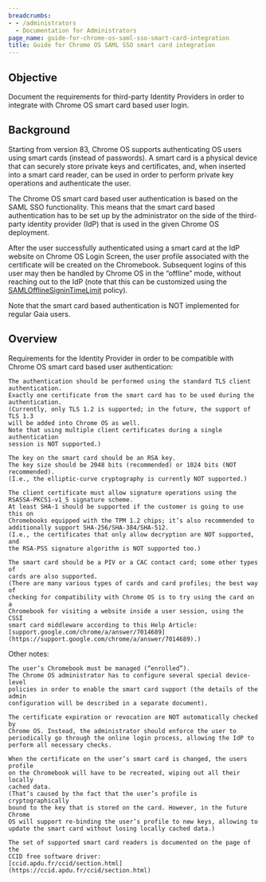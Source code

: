 ```yaml
---
breadcrumbs:
- - /administrators
  - Documentation for Administrators
page_name: guide-for-chrome-os-saml-sso-smart-card-integration
title: Guide for Chrome OS SAML SSO smart card integration
---
```


## Objective

Document the requirements for third-party Identity Providers in order to
integrate with Chrome OS smart card based user login.

## Background

Starting from version 83, Chrome OS supports authenticating OS users using smart
cards (instead of passwords). A smart card is a physical device that can
securely store private keys and certificates, and, when inserted into a smart
card reader, can be used in order to perform private key operations and
authenticate the user.

The Chrome OS smart card based user authentication is based on the SAML SSO
functionality. This means that the smart card based authentication has to be set
up by the administrator on the side of the third-party identity provider (IdP)
that is used in the given Chrome OS deployment.

After the user successfully authenticated using a smart card at the IdP website
on Chrome OS Login Screen, the user profile associated with the certificate will
be created on the Chromebook. Subsequent logins of this user may then be handled
by Chrome OS in the “offline” mode, without reaching out to the IdP (note that
this can be customized using the
[SAMLOfflineSigninTimeLimit](https://cloud.google.com/docs/chrome-enterprise/policies/)
policy).

Note that the smart card based authentication is NOT implemented for regular
Gaia users.

## Overview

Requirements for the Identity Provider in order to be compatible with Chrome OS
smart card based user authentication:

    The authentication should be performed using the standard TLS client
    authentication.
    Exactly one certificate from the smart card has to be used during the
    authentication.
    (Currently, only TLS 1.2 is supported; in the future, the support of TLS 1.3
    will be added into Chrome OS as well.
    Note that using multiple client certificates during a single authentication
    session is NOT supported.)

    The key on the smart card should be an RSA key.
    The key size should be 2048 bits (recommended) or 1024 bits (NOT
    recommended).
    (I.e., the elliptic-curve cryptography is currently NOT supported.)

    The client certificate must allow signature operations using the
    RSASSA-PKCS1-v1_5 signature scheme.
    At least SHA-1 should be supported if the customer is going to use this on
    Chromebooks equipped with the TPM 1.2 chips; it’s also recommended to
    additionally support SHA-256/SHA-384/SHA-512.
    (I.e., the certificates that only allow decryption are NOT supported, and
    the RSA-PSS signature algorithm is NOT supported too.)

    The smart card should be a PIV or a CAC contact card; some other types of
    cards are also supported.
    (There are many various types of cards and card profiles; the best way of
    checking for compatibility with Chrome OS is to try using the card on a
    Chromebook for visiting a website inside a user session, using the CSSI
    smart card middleware according to this Help Article:
    [support.google.com/chrome/a/answer/7014689](https://support.google.com/chrome/a/answer/7014689).)

Other notes:

    The user’s Chromebook must be managed (“enrolled”).
    The Chrome OS administrator has to configure several special device-level
    policies in order to enable the smart card support (the details of the admin
    configuration will be described in a separate document).

    The certificate expiration or revocation are NOT automatically checked by
    Chrome OS. Instead, the administrator should enforce the user to
    periodically go through the online login process, allowing the IdP to
    perform all necessary checks.

    When the certificate on the user’s smart card is changed, the users profile
    on the Chromebook will have to be recreated, wiping out all their locally
    cached data.
    (That’s caused by the fact that the user’s profile is cryptographically
    bound to the key that is stored on the card. However, in the future Chrome
    OS will support re-binding the user’s profile to new keys, allowing to
    update the smart card without losing locally cached data.)

    The set of supported smart card readers is documented on the page of the
    CCID free software driver:
    [ccid.apdu.fr/ccid/section.html](https://ccid.apdu.fr/ccid/section.html)